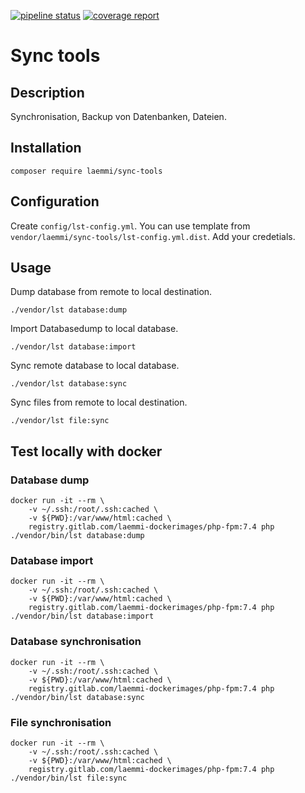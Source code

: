 [![pipeline status](https://gitlab.com/laemmi/sync-tools/badges/master/pipeline.svg)](https://gitlab.com/laemmi/sync-tools/-/commits/master)
[![coverage report](https://gitlab.com/laemmi/sync-tools/badges/master/coverage.svg)](https://gitlab.com/laemmi/sync-tools/-/commits/master)

# Sync tools 

## Description
Synchronisation, Backup von Datenbanken, Dateien.

## Installation

    composer require laemmi/sync-tools

## Configuration
Create `config/lst-config.yml`. You can use template from `vendor/laemmi/sync-tools/lst-config.yml.dist`.
Add your credetials.

## Usage
Dump database from remote to local destination.

    ./vendor/lst database:dump

Import Databasedump to local database.

    ./vendor/lst database:import

Sync remote database to local database.

    ./vendor/lst database:sync

Sync files from remote to local destination.

    ./vendor/lst file:sync

## Test locally with docker

### Database dump

    docker run -it --rm \
        -v ~/.ssh:/root/.ssh:cached \
        -v ${PWD}:/var/www/html:cached \
        registry.gitlab.com/laemmi-dockerimages/php-fpm:7.4 php ./vendor/bin/lst database:dump

### Database import
    
    docker run -it --rm \
        -v ~/.ssh:/root/.ssh:cached \
        -v ${PWD}:/var/www/html:cached \
        registry.gitlab.com/laemmi-dockerimages/php-fpm:7.4 php ./vendor/bin/lst database:import

### Database synchronisation

    docker run -it --rm \
        -v ~/.ssh:/root/.ssh:cached \
        -v ${PWD}:/var/www/html:cached \
        registry.gitlab.com/laemmi-dockerimages/php-fpm:7.4 php ./vendor/bin/lst database:sync

### File synchronisation

    docker run -it --rm \
        -v ~/.ssh:/root/.ssh:cached \
        -v ${PWD}:/var/www/html:cached \
        registry.gitlab.com/laemmi-dockerimages/php-fpm:7.4 php ./vendor/bin/lst file:sync